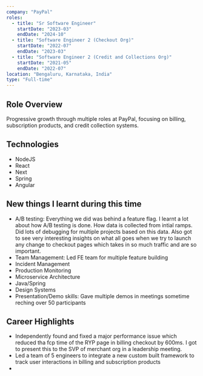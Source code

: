 ```yaml
---
company: "PayPal"
roles: 
  - title: "Sr Software Engineer"
    startDate: "2023-03"
    endDate: "2024-10"
  - title: "Software Engineer 2 (Checkout Org)"
    startDate: "2022-07"
    endDate: "2023-03"
  - title: "Software Engineer 2 (Credit and Collections Org)"
    startDate: "2021-05"
    endDate: "2022-07"
location: "Bengaluru, Karnataka, India"
type: "Full-time"
---
```


## Role Overview
Progressive growth through multiple roles at PayPal, focusing on billing, subscription products, and credit collection systems.

## Technologies
- NodeJS
- React
- Next
- Spring
- Angular

## New things I learnt during this time
- A/B testing: Everything we did was behind a feature flag. I learnt a lot about how A/B testing is done. How data is collected from intial ramps. Did lots of debugging for multiple projects based on this data. Also got to see very interesting insights on what all goes when we try to launch any change to checkout pages which takes in so much traffic and are so important.
- Team Management: Led FE team for multiple feature building
- Incident Management
- Production Monitoring
- Microservice Architecture
- Java/Spring
- Design Systems
- Presentation/Demo skills: Gave multiple demos in meetings sometime reching over 50 participants

## Career Highlights
- Independently found and fixed a major performance issue which reduced tha fcp time of the RYP page in billing checkout by 600ms. I got to present this to the SVP of merchant org in a leadership meeting.
- Led a team of 5 engineers to integrate a new custom built framework to track user interactions in billing and subscription products
- 